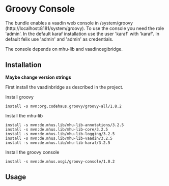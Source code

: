 Groovy Console
=============

The bundle enables a vaadin web console in /system/groovy (http://localhost:8181/system/groovy). To use the console you need
the role 'admin'. In the default karaf installation use the user 'karaf' with 'karaf'. In default felix use 'admin' and 'admin' as
credentials.

The console depends on mhu-lib and vaadinosgibridge.

Installation
-------------

**Maybe change version strings**

First install the vaadinbridge as described in the project.

Install groovy

	install -s mvn:org.codehaus.groovy/groovy-all/1.8.2

Install the mhu-lib
	
	install -s mvn:de.mhus.lib/mhu-lib-annotations/3.2.5
	install -s mvn:de.mhus.lib/mhu-lib-core/3.2.5
	install -s mvn:de.mhus.lib/mhu-lib-logging/3.2.5
	install -s mvn:de.mhus.lib/mhu-lib-vaadin/3.2.5
	install -s mvn:de.mhus.lib/mhu-lib-karaf/3.2.5

Install the groovy console

	install -s mvn:de.mhus.osgi/groovy-console/1.0.2
 	
Usage
-------------



